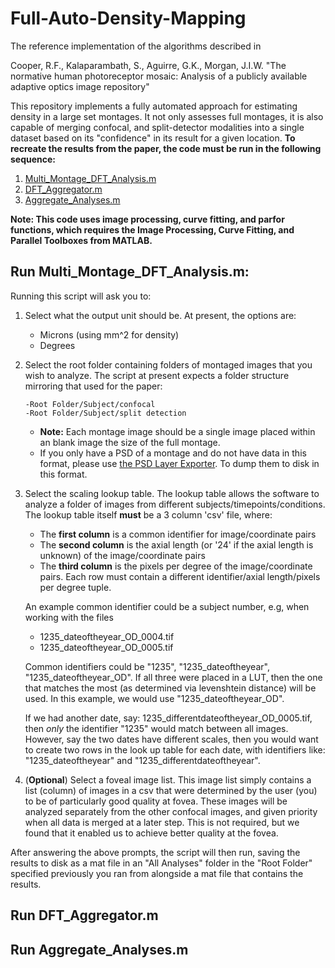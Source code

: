 # Full-Auto-Density-Mapping
The reference implementation of the algorithms described in 

Cooper, R.F., Kalaparambath, S., Aguirre, G.K., Morgan, J.I.W. "The normative human photoreceptor mosaic: Analysis of a publicly available adaptive optics image repository"

This repository implements a fully automated approach for estimating density in a large set montages. It not only assesses full montages, it is also capable of merging confocal, and split-detector modalities into a single dataset based on its "confidence" in its result for a given location. **To recreate the results from the paper, the code must be run in the following sequence:**

1. [Multi_Montage_DFT_Analysis.m](#run-multi_montage_dft_analysism)
2. [DFT_Aggregator.m](#run-dft_aggregatorm)
3. [Aggregate_Analyses.m](#run-aggregate_analysesm)

**Note: This code uses image processing, curve fitting, and parfor functions, which requires the Image Processing, Curve Fitting, and Parallel Toolboxes from MATLAB.**

## Run Multi_Montage_DFT_Analysis.m:

Running this script will ask you to:
  1. Select what the output unit should be. At present, the options are:
     - Microns (using mm^2 for density)
     - Degrees
  2. Select the root folder containing folders of montaged images that you wish to analyze. The script at present expects a folder structure mirroring that used for the paper:
     ```
     -Root Folder/Subject/confocal
     -Root Folder/Subject/split detection
     ```
     - **Note:** Each montage image should be a single image placed within an blank image the size of the full montage.
     - If you only have a PSD of a montage and do not have data in this format, please use [the PSD Layer Exporter](https://github.com/Eurybiadan/PSD_Layer_Export/releases/tag/v1.0). To dump them to disk in this format.     
  3. Select the scaling lookup table. The lookup table allows the software to analyze a folder of images from different subjects/timepoints/conditions. The lookup table itself **must** be a 3 column 'csv' file, where:
     - The **first column** is a common identifier for image/coordinate pairs
     - The **second column** is the axial length (or '24' if the axial length is unknown) of the image/coordinate pairs
     - The **third column** is the pixels per degree of the image/coordinate pairs. Each row must contain a different identifier/axial length/pixels per degree tuple.

     An example common identifier could be a subject number, e.g, when working with the files
     - 1235_dateoftheyear_OD_0004.tif
     - 1235_dateoftheyear_OD_0005.tif
      
     Common identifiers could be "1235", "1235_dateoftheyear", "1235_dateoftheyear_OD". If all three were placed in a LUT, then the one that matches the most (as determined via levenshtein distance) will be used. In this example, we would use "1235_dateoftheyear_OD".
      
     If we had another date, say: 1235_differentdateoftheyear_OD_0005.tif, then _only_ the identifier "1235" would match between all images. However, say the two dates have different scales, then you would want to create two rows in the look up table for each date, with identifiers like: "1235_dateoftheyear" and "1235_differentdateoftheyear".

  4. (**Optional**) Select a foveal image list. This image list simply contains a list (column) of images in a csv that were determined by the user (you) to be of particularly good quality at fovea. These images will be analyzed separately from the other confocal images, and given priority when all data is merged at a later step. This is not required, but we found that it enabled us to achieve better quality at the fovea.

After answering the above prompts, the script will then run, saving the results to disk as a mat file in an "All Analyses" folder in the "Root Folder" specified previously you ran from alongside a mat file that contains the results.


## Run DFT_Aggregator.m

## Run Aggregate_Analyses.m

